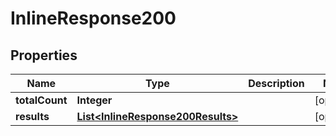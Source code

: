 
# InlineResponse200

## Properties
Name | Type | Description | Notes
------------ | ------------- | ------------- | -------------
**totalCount** | **Integer** |  |  [optional]
**results** | [**List&lt;InlineResponse200Results&gt;**](InlineResponse200Results.md) |  |  [optional]



